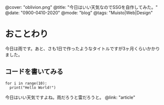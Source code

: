 @cover: "oblivion.png"
@title: "今日はいい天気なのでSSGを自作してみた。"
@date: "0900-0410-2020"
@mode: "blog"
@tags: "Muisto|Web|Design"

# おことわり
今日は雨です。あと、さも1日で作ったようなタイトルですが3ヶ月くらいかかりました。

## コードを書いてみる

```python:
for i in range(10):
  print("Hello World!")
```

今日はいい天気ですよね。雨だろうと雷だろうと。
@link: "article"
